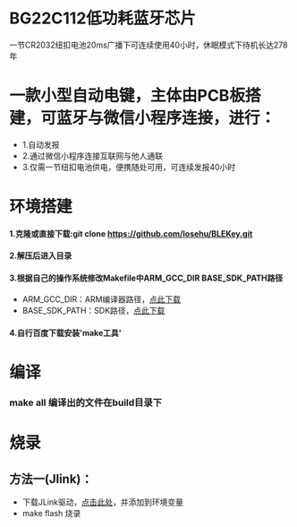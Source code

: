 # BG22C112低功耗蓝牙芯片
一节CR2032纽扣电池20ms广播下可连续使用40小时，休眠模式下待机长达278年

# 一款小型自动电键，主体由PCB板搭建，可蓝牙与微信小程序连接，进行：

* 1.自动发报
* 2.通过微信小程序连接互联网与他人通联
* 3.仅需一节纽扣电池供电，便携随处可用，可连续发报40小时

# 环境搭建

#### 1.克隆或直接下载:git clone https://github.com/losehu/BLEKey.git
#### 2.解压后进入目录 
#### 3.根据自己的操作系统修改Makefile中ARM_GCC_DIR BASE_SDK_PATH路径
*  ARM_GCC_DIR：ARM编译器路径，[点此下载](https://developer.arm.com/downloads/-/arm-gnu-toolchain-downloads/12-2-rel1)
*  BASE_SDK_PATH：SDK路径，[点此下载](https://github.com/SiliconLabs/simplicity_sdk/releases/download/v2024.12.0/gecko-sdk.zip)
#### 4.自行百度下载安装'make工具'

# 编译
### make all 编译出的文件在build目录下

# 烧录
## 方法一(Jlink)：
* 下载JLink驱动，[点击此处](https://www.segger.com/downloads/jlink/)，并添加到环境变量
* make flash 烧录




